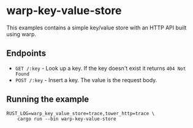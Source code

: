 # warp-key-value-store

This examples contains a simple key/value store with an HTTP API built using warp.

## Endpoints

- `GET /:key` - Look up a key. If the key doesn't exist it returns `404 Not Found`
- `POST /:key` - Insert a key. The value is the request body.

## Running the example

```
RUST_LOG=warp_key_value_store=trace,tower_http=trace \
    cargo run --bin warp-key-value-store
```
